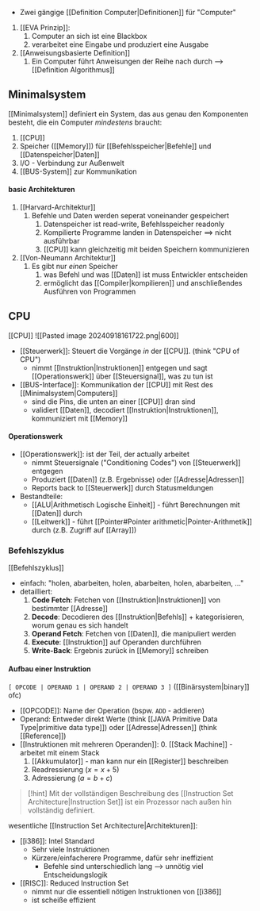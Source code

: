 - Zwei gängige [[Definition Computer|Definitionen]] für "Computer"
1. [[EVA Prinzip]]:
	1. Computer an sich ist eine Blackbox
	2. verarbeitet eine Eingabe und produziert eine Ausgabe
2. [[Anweisungsbasierte Definition]]
	1. Ein Computer führt Anweisungen der Reihe nach durch --> [[Definition Algorithmus]]

## Minimalsystem
[[Minimalsystem]] definiert ein System, das aus genau den Komponenten besteht, die ein Computer _mindestens_ braucht:
1. [[CPU]]
2. Speicher ([[Memory]]) für [[Befehlsspeicher|Befehle]] und [[Datenspeicher|Daten]]
3. I/O - Verbindung zur Außenwelt
4. [[BUS-System]] zur Kommunikation

#### basic Architekturen
1. [[Harvard-Architektur]]
	1. Befehle und Daten werden seperat voneinander gespeichert
		1. Datenspeicher ist read-write, Befehlsspeicher readonly
		2. Kompilierte Programme landen in Datenspeicher ==> nicht ausführbar
		3. [[CPU]] kann gleichzeitig mit beiden Speichern kommunizieren
2. [[Von-Neumann Architektur]]
	1. Es gibt nur _einen_ Speicher
		1. was Befehl und was [[Daten]] ist muss Entwickler entscheiden
		2. ermöglicht das [[Compiler|kompilieren]] und anschließendes Ausführen von Programmen

## CPU
[[CPU]]
![[Pasted image 20240918161722.png|600]]

- [[Steuerwerk]]: Steuert die Vorgänge _in_ der [[CPU]]. (think "CPU of CPU")
	- nimmt [[Instruktion|Instruktionen]] entgegen und sagt [[Operationswerk]] über [[Steuersignal]], was zu tun ist
- [[BUS-Interface]]: Kommunikation der [[CPU]] mit Rest des [[Minimalsystem|Computers]]
	- sind die Pins, die unten an einer [[CPU]] dran sind
	- validiert [[Daten]], decodiert [[Instruktion|Instruktionen]], kommuniziert mit [[Memory]]
#### Operationswerk
- [[Operationswerk]]: ist der Teil, der actually arbeitet
	- nimmt Steuersignale ("Conditioning Codes") von [[Steuerwerk]] entgegen
	- Produziert [[Daten]] (z.B. Ergebnisse) oder [[Adresse|Adressen]]
	- Reports back to [[Steuerwerk]] durch Statusmeldungen
- Bestandteile:
	- [[ALU|Arithmetisch Logische Einheit]] - führt Berechnungen mit [[Daten]] durch
	- [[Leitwerk]] - führt [[Pointer#Pointer arithmetic|Pointer-Arithmetik]] durch (z.B. Zugriff auf [[Array]])

### Befehlszyklus
[[Befehlszyklus]]
- einfach: "holen, abarbeiten, holen, abarbeiten, holen, abarbeiten, ..."
- detailliert: 
	1. **Code Fetch**: Fetchen von [[Instruktion|Instruktionen]] von bestimmter [[Adresse]]
	2. **Decode**: Decodieren des [[Instruktion|Befehls]] + kategorisieren, worum genau es sich handelt
	3. **Operand Fetch**: Fetchen von [[Daten]], die manipuliert werden
	4. **Execute**: [[Instruktion]] auf Operanden durchführen
	5. **Write-Back**: Ergebnis zurück in [[Memory]] schreiben
#### Aufbau einer Instruktion
`[ OPCODE | OPERAND 1 | OPERAND 2 | OPERAND 3 ]` ([[Binärsystem|binary]] ofc)
- [[OPCODE]]: Name der Operation (bspw. `ADD` - addieren)
- Operand: Entweder direkt Werte (think [[JAVA Primitive Data Type|primitive data type]]) oder [[Adresse|Adressen]] (think [[Reference]])
- [[Instruktionen mit mehreren Operanden]]:
	0. [[Stack Machine]] - arbeitet mit einem Stack
	1. [[Akkumulator]] - man kann nur ein [[Register]] beschreiben
	2. Readressierung ($x = x + 5$)
	3. Adressierung ($a = b + c$)
> [!hint] Mit der vollständigen Beschreibung des [[Instruction Set Architecture|Instruction Set]] ist ein Prozessor nach außen hin vollständig definiert.

wesentliche [[Instruction Set Architecture|Architekturen]]:
- [[i386]]: Intel Standard
	- Sehr viele Instruktionen
	- Kürzere/einfacherere Programme, dafür sehr ineffizient
		- Befehle sind unterschiedlich lang --> unnötig viel Entscheidungslogik
- [[RISC]]: Reduced Instruction Set
	- nimmt nur die essentiell nötigen Instruktionen von [[i386]]
	- ist scheiße effizient



